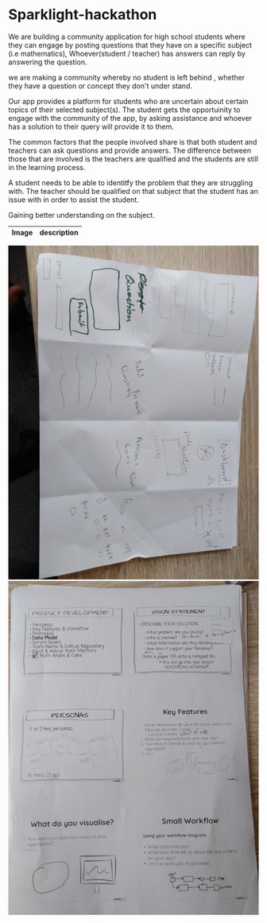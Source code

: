 # Sparklight-hackathon

We are building a community application for high school students where they can engage by posting questions that they have on a specific subject (i.e mathematics),
Whoever(student / teacher) has answers can reply by answering the question.

we are making a community whereby no student is left behind , whether they have a question or concept they don't under
stand.

Our app provides a platform for students who are uncertain about certain topics of their selected subject(s). The student gets the opportuinity to engage with the community of the
app, by asking assistance and whoever has a solution to their query will provide it to them.

The common factors that the people involved share is that both student and teachers can ask questions and provide answers. The difference between those that are involved is the 
teachers are qualified and the students are still in the learning process. 

A student needs to be able to identitfy the problem that they are struggling with. The teacher should be qualified on that subject that the student has an issue with in order to 
assist the student.

Gaining better understanding on the subject.

 
| Image       | description   |
|-------------|---------------|
![first picture](IMG_20200914_162316.jpg)
![second picture](IMG_20200914_162329.jpg)
